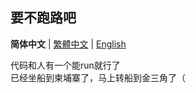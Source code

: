 ## 要不跑路吧

**简体中文** | [繁體中文](README_zh_TW.md) | [English](README_en-US.md)

代码和人有一个能run就行了  
已经坐船到柬埔寨了，马上转船到金三角了（
